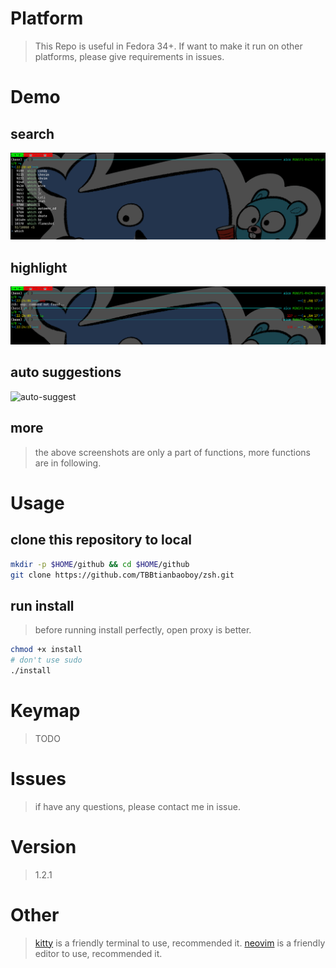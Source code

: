 # Platform

> This Repo is useful in Fedora 34+.
> If want to make it run on other platforms, please give requirements
> in issues.

# Demo

## search

![search](./image/search.png)

## highlight

![highlight](./image/highlight.png)

## auto suggestions

![auto-suggest](./image/auto_suggest.png)

## more

> the above screenshots are only a part of functions, more functions are in following.

# Usage

## clone this repository to local

```sh
mkdir -p $HOME/github && cd $HOME/github
git clone https://github.com/TBBtianbaoboy/zsh.git
```

## run install

> before running install perfectly, open proxy is better.

```sh
chmod +x install
# don't use sudo
./install
```

# Keymap

> TODO

# Issues

> if have any questions, please contact me in issue.

# Version

> 1.2.1

# Other

> [kitty](https://github.com/TBBtianbaoboy/kitty) is a friendly terminal to use, recommended it.
> [neovim](https://github.com/TBBtianbaoboy/nvim-coc-awesome) is a friendly editor to use, recommended it.
